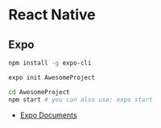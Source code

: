 # React Native

## Expo

```sh
npm install -g expo-cli
```

```sh
expo init AwesomeProject

cd AwesomeProject
npm start # you can also use: expo start
```

* [Expo Documents](https://docs.expo.io/)
